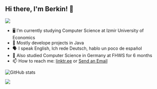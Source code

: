 


## Hi there, I'm Berkin! 👋
![](https://beingraluca.com/wp-content/uploads/2014/04/Be-the-Change-Kristen-Enriquez.png)


- 🖥 I’m currently studying Computer Science at Izmir University of Economics
- 👀 Mostly develope projects in Java
- 🗣 I speak English, Ich rede Deutsch, hablo un poco de español
- 🌱 Also studied Computer Science in Germany at FHWS for 6 months
- 📫 How to reach me: <a href="https://linktr.ee/beerkinozturk" rel="nofollow">linktr.ee</a> or <a href="mailto:beerkinozturk@gmail.com">Send an Email</a>



![GitHub stats](https://github-readme-stats.vercel.app/api?username=berkinozturk&show_icons=true&count_private=true)  

![](https://komarev.com/ghpvc/?username=berkinozturk&style=plastic&color=green)

<!---
berkinozturk/berkinozturk is a ✨ special ✨ repository because its `README.md` (this file) appears on your GitHub profile.
You can click the Preview link to take a look at your changes.
--->
